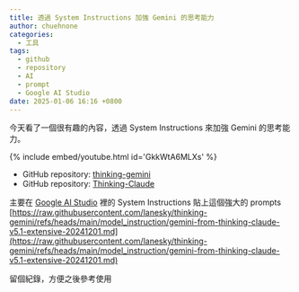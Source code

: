 ```yaml
---
title: 透過 System Instructions 加強 Gemini 的思考能力
author: chuehnone
categories:
  - 工具
tags:
  - github
  - repository
  - AI
  - prompt
  - Google AI Studio
date: 2025-01-06 16:16 +0800
---
```


今天看了一個很有趣的內容，透過 System Instructions 來加強 Gemini 的思考能力。

{% include embed/youtube.html id='GkkWtA6MLXs' %}

- GitHub repository: [thinking-gemini](https://github.com/lanesky/thinking-gemini)
- GitHub repository: [Thinking-Claude](https://github.com/richards199999/Thinking-Claude)

主要在 [Google AI Studio](https://aistudio.google.com/prompts) 裡的 System Instructions 貼上這個強大的 prompts [https://raw.githubusercontent.com/lanesky/thinking-gemini/refs/heads/main/model_instruction/gemini-from-thinking-claude-v5.1-extensive-20241201.md](https://raw.githubusercontent.com/lanesky/thinking-gemini/refs/heads/main/model_instruction/gemini-from-thinking-claude-v5.1-extensive-20241201.md)

留個紀錄，方便之後參考使用
